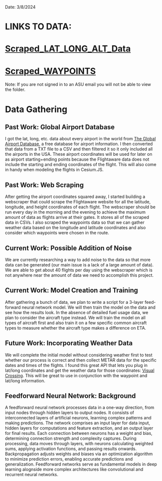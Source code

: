 Date: 3/8/2024
# LINKS TO DATA: 
# [Scraped_LAT_LONG_ALT_Data](https://drive.google.com/drive/folders/1s7jP6ba0UHtX865Id0fC97EOh2bNMHgx?usp=sharing)
# [Scraped_WAYPOINTS](https://drive.google.com/drive/folders/1c-i0-p0QLCpPKcamd_9Phn2Dy6Tub3qG?usp=sharing)

Note: If you are not signed in to an ASU email you will not be able to view the folder.

# Data Gathering

## Past Work: Global Airport Database

I got the lat, long, etc. data about every airport in the world from [The Global Airport Database](https://www.partow.net/miscellaneous/airportdatabase/), a free database for airport information. I then converted that data from a TXT file to a CSV and then filtered it so it only included all the airports in the USA. These airport coordinates will be used for later on as airport starting+ending points because the Flightaware data does not include the starting and ending coordinates of the flight. This will also come in handy when modeling the flights in Cesium.JS. 

## Past Work: Web Scraping

After getting the airport coordinates squared away, I started building a webscraper that could scrape the Flightaware website for all the latitude, longitude, and height coordinates of each flight. The webscraper should be run every day in the morning and the evening to achieve the maximum amount of data as flights arrive at their gates. It stores all of the scraped data in CSVs. I also scraped the waypoints data so that we can gather weather data based on the longitude and latitude coordinates and also consider which waypoints were chosen in the route. 

## Current Work: Possible Addition of Noise

We are currently researching a way to add noise to the data so that more data can be generated (our main issue is a lack of a large amount of data). We are able to get about 40 flights per day using the webscraper which is not anywhere near the amount of data we need to accomplish this project. 

## Current Work: Model Creation and Training

After gathering a bunch of data, we plan to write a script for a 3-layer feed-forward neural network model. We will then train the model on the data and see how the results look. In the absence of detailed fuel usage data, we plan to consider the aircraft type instead. We will train the model on all types of aircraft first and also train it on a few specific common aircraft types to measure whether the aircraft type makes a difference on ETA. 

## Future Work: Incorporating Weather Data
We will complete the initial model without considering weather first to test whether our process is correct and then collect METAR data for the specific dates and times of the flights. I found this great API that lets you plug in lat/long coordinates and get the weather data for those coordinates: [Visual Crossing](https://www.visualcrossing.com/weather-history/40.7128,-74.0060/us/2024-03-08/2024-03-08). This will be great to use in conjunction with the waypoint and lat/long information. 

## Feedforward Neural Network: Background
A feedforward neural network processes data in a one-way direction, from input nodes through hidden layers to output nodes. It consists of interconnected layers of artificial neurons, learning complex patterns and making predictions. The network comprises an input layer for data input, hidden layers for computations and feature extraction, and an output layer for final results. Each connection between neurons has a weight and bias, determining connection strength and complexity captures. During processing, data moves through layers, with neurons calculating weighted sums, applying activation functions, and passing results onwards. Backpropagation adjusts weights and biases via an optimization algorithm to minimize prediction errors, enabling accurate predictions and generalization. Feedforward networks serve as fundamental models in deep learning alognside more complex architectures like convolutional and recurrent neural networks.

